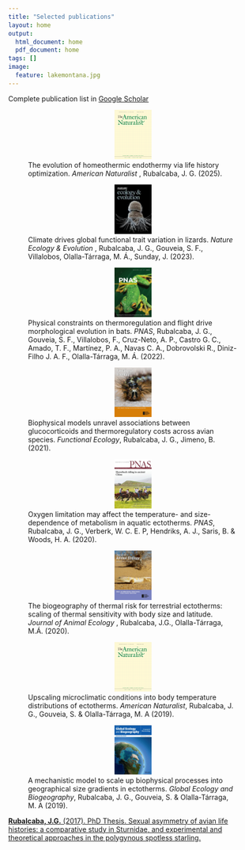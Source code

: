 ```yaml
---
title: "Selected publications"
layout: home
output:
  html_document: home
  pdf_document: home
tags: []
image:
  feature: lakemontana.jpg
---
```


Complete publication list in <a href="https://scholar.google.es/citations?user=iz0jOAsAAAAJ&hl=es"> Google Scholar </a>

<!---><!--->

<figure class = "third">
  <div align = "center"> 
     <a href="https://www.journals.uchicago.edu/doi/full/10.1086/736225?casa_token=qKFX2Zcbuj0AAAAA:KBJtriAE02ShiwCnVWnzIEDph6QlKKljIcHDQghPwngvDgj1MliSoQDOXJzk66f5dOgaV-zCNec&casa_token=2lJCAQIx_Z0AAAAA:nUWUZQ3kM84Hwb19t-TqUZ3k3j1_FyI04BquDtcs5JD-MkaB7oKOxdlybOEkfZXvy0M-NBhY1HA"> <img src="/images/jcovers/AmNat.gif" height="100px" width="75px" /></a>
  </div>
  <div align = "left"> 
    The evolution of homeothermic endothermy via life history optimization. <i> American Naturalist </i>, Rubalcaba, J. G. (2025).
  </div>
</figure>

<!---><!--->
<figure class = "third">
  <div align = "center"> 
     <a href="https://www.nature.com/articles/s41559-023-02007-x"> <img src="/images/jcovers/NEE.jpg" height="100px" width="75px" /></a>
  </div>
  <div align = "left"> 
    Climate drives global functional trait variation in lizards. <i> Nature Ecology & Evolution </i>, Rubalcaba, J. G., Gouveia, S. F., Villalobos, Olalla-Tárraga, M. Á., Sunday, J. (2023).
  </div>
</figure>

<!---><!--->

<figure class = "third">
  <div align = "center"> 
     <a href="https://www.pnas.org/doi/full/10.1073/pnas.2103745119"> <img src="/images/jcovers/pnas22.jpg" height="100px" width="75px" /></a>
  </div>
  <div align = "left"> 
    Physical constraints on thermoregulation and flight drive morphological evolution in bats. <i>PNAS</i>, Rubalcaba, J. G., Gouveia, S. F., Villalobos, F., Cruz-Neto, A. P., Castro G. C., Amado, T. F., Martínez, P. A., Navas C. A., Dobrovolski R., Diniz-Filho J. A. F., Olalla-Tárraga, M. Á. (2022).
  </div>
</figure>

<!---><!--->

<figure class = "third">
  <div align = "center"> 
     <a href="https://besjournals.onlinelibrary.wiley.com/doi/10.1111/1365-2435.13946?af=R"> <img src="/images/jcovers/fec.v35.10.cover.jpg" height="100px" width="75px" /></a>
  </div>
  <div align = "left"> 
   Biophysical models unravel associations between glucocorticoids and thermoregulatory costs across avian species. <i>Functional Ecology</i>,  Rubalcaba, J. G., Jimeno, B. (2021).
  </div>
</figure>

<!---><!--->

<figure class = "third">
  <div align = "center"> 
     <a href="https://doi.org/10.1073/pnas.2003292117"> <img src="/images/jcovers/PNAS.jpg" height="100px" width="75px" /></a>
  </div>
  <div align = "left"> 
    Oxygen limitation may affect the temperature- and size-dependence of metabolism in aquatic ectotherms. <i>PNAS</i>, Rubalcaba, J. G., Verberk, W. C. E. P, Hendriks, A. J., Saris, B. & Woods, H. A. (2020).  
  </div>
</figure>

<!---><!--->

<figure class = "third">
  <div align = "center"> 
    <a href="https://besjournals.onlinelibrary.wiley.com/doi/abs/10.1111/1365-2656.13181"> <img src="/images/jcovers/JAE.jpg" height="100px" width="75px" /></a>
  </div>
  <div align = "left"> 
    The biogeography of thermal risk for terrestrial ectotherms: scaling of thermal sensitivity with body size and latitude. <i>Journal of Animal Ecology </i>, Rubalcaba, J.G., Olalla-Tárraga, M.Á. (2020). 
  </div>
</figure>

<!---><!--->

<figure class = "third">
  <div align = "center"> 
    <a href="https://www.journals.uchicago.edu/doi/abs/10.1086/702717"> <img src="/images/jcovers/AmNat.gif" height="100px" width="75px" /></a> 
  </div>
  <div align = "left"> 
    Upscaling microclimatic conditions into body temperature distributions of ectotherms. <i>American Naturalist</i>, Rubalcaba, J. G., Gouveia, S. & Olalla-Tárraga, M. A (2019). 
  </div>
</figure>

<!---><!--->

<figure class = "third">
  <div align = "center"> 
    <a href="https://onlinelibrary.wiley.com/doi/full/10.1111/geb.12893"> <img src="/images/jcovers/GEB.png" height="100px" width="75px" /></a> 
  </div>
  <div align = "left"> 
    A mechanistic model to scale up biophysical processes into geographical size gradients in ectotherms. <i>Global Ecology and Biogeography</i>, Rubalcaba, J. G., Gouveia, S. & Olalla-Tárraga, M. A (2019). 
  </div>
</figure>

<!---><!--->

<div align = "left">                                                                                                                      
  <a href="/publications/JGR_Thesis.pdf"><b>Rubalcaba, J.G.</b> (2017). PhD Thesis. Sexual asymmetry of avian life histories: a comparative study in Sturnidae, and  experimental
    and theoretical approaches in the polygynous spotless starling.</a> 
</div>
<p></p>
            
            
                       
